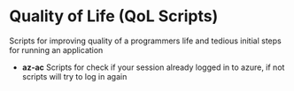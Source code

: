 # Quality of Life (QoL Scripts)

Scripts for improving quality of a programmers life and tedious initial steps for running an application

* **az-ac**
Scripts for check if your session already logged in to azure, if not scripts will try to log in again